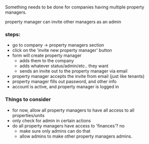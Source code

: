 Something needs to be done for companies having multiple property managers.

property manager can invite other managers as an admin

### steps:

 * go to company -> property managers section
 * click on the 'invite new property manager' button
 * form will create property manager
   * adds them to the company
   * adds whatever status/admin/etc.. they want
   * sends an invite out to the property manager via email
 * property manager accepts the invite from email (just like tenants)
 * property manager fills out password, and other info
 * account is active, and property manager is logged in

### Things to consider

 * for now, allow all property managers to have all access to all properties/units
 * only check for admin in certain actions
 * do all property managers have access to 'finances'? no
   * make sure only admins can do that
   * allow admins to make other property managers admins.
